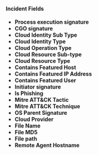 
#### Incident Fields
- **Process execution signature**
- **CGO signature**
- **Cloud Identity Sub Type**
- **Cloud Identity Type**
- **Cloud Operation Type**
- **Cloud Resource Sub-type**
- **Cloud Resource Type**
- **Contains Featured Host**
- **Contains Featured IP Address**
- **Contains Featured User**
- **Initiator signature**
- **Is Phishing**
- **Mitre ATT&CK Tactic**
- **Mitre ATT&CK Technique**
- **OS Parent Signature**
- **Cloud Provider**
- **File Name**
- **File MD5**
- **File path**
- **Remote Agent Hostname**
